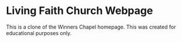 # Living Faith Church Webpage

This is a clone of the Winners Chapel homepage.
This was created for educational purposes only.
